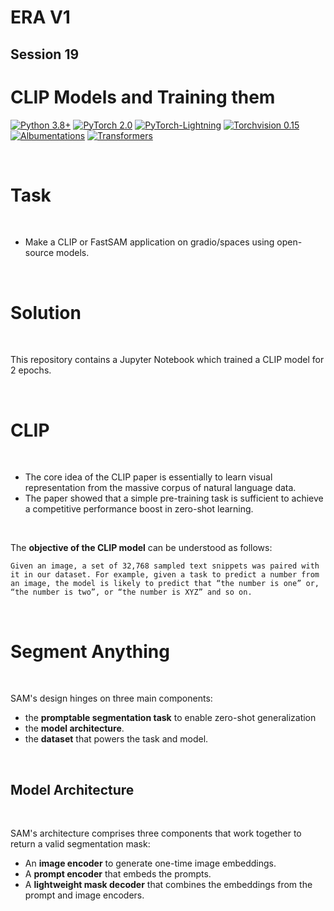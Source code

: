 # ERA V1

## Session 19   

# CLIP Models and Training them

[![Python 3.8+](https://img.shields.io/badge/python-3.8+-blue.svg)](https://www.python.org/downloads/release/python-380/)
[![PyTorch 2.0](https://img.shields.io/badge/torch-v2.0-brightgreen)](https://pytorch.org/docs/stable/index.html)
[![PyTorch-Lightning](https://img.shields.io/badge/pytorch_lightning-v2.0.6-orange)](https://lightning.ai/docs/pytorch/latest/)
[![Torchvision 0.15](https://img.shields.io/badge/torchvision-v0.15-green)](https://pytorch.org/vision/stable/index.html)
[![Albumentations](https://img.shields.io/badge/Albumentations-v1.3.1-yellow)](https://albumentations.ai/docs/)
[![Transformers](https://img.shields.io/badge/Transformers-v4.34.0-lightgreen)](https://huggingface.co/docs/transformers/index)

<br>

# Task

<br>

- Make a CLIP or FastSAM application on gradio/spaces using open-source models.

<br>

# Solution

<br>

This repository contains a Jupyter Notebook which trained a CLIP model for 2 epochs.

<br>

# CLIP

<br>

- The core idea of the CLIP paper is essentially to learn visual representation from the massive corpus of natural language data. 
- The paper showed that a simple pre-training task is sufficient to achieve a competitive performance boost in zero-shot learning.
 
<br>

The **objective of the CLIP model** can be understood as follows:    

```Given an image, a set of 32,768 sampled text snippets was paired with it in our dataset. For example, given a task to predict a number from an image, the model is likely to predict that “the number is one” or, “the number is two”, or “the number is XYZ” and so on.```

<br>

# Segment Anything

<br>

SAM's design hinges on three main components:

- the **promptable segmentation task** to enable zero-shot generalization
- the **model architecture**.
- the **dataset** that powers the task and model.

<br>

## Model Architecture

<br>

SAM's architecture comprises three components that work together to return a valid segmentation mask:

- An **image encoder** to generate one-time image embeddings.
- A **prompt encoder** that embeds the prompts.
- A **lightweight mask decoder** that combines the embeddings from the prompt and image encoders.
